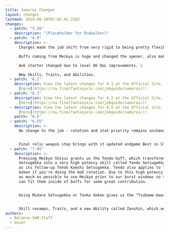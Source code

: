 ```yaml
---
title: Samurai Changes
layout: changes
lastmod: 2024-08-18T07:02:42.216Z
changes:
  - patch: "5.58"
    description: "[Placeholder for Endwalker]"
  - patch: "6.0"
    description: >-
      Charges made the job shift from very rigid to being pretty flexible. \

      Buffs coming from Meikyo is huge and changed the opener, also making buffs nearly impossible to drop. \

      AoE starter changed due to level 86 QoL improvements. \

      New Skills, Traits, and Abilities.
  - patch: "6.1"
    description: View the latest changes for 6.1 at the Official Site, located
      [here](https://na.finalfantasyxiv.com/jobguide/samurai/)!
  - patch: "6.2"
    description: View the latest changes for 6.2 at the Official Site, located
      [here](https://na.finalfantasyxiv.com/jobguide/samurai/)!
  - description: View the latest changes for 6.5 at the Official Site, located
      [here](https://na.finalfantasyxiv.com/jobguide/samurai/)!
    patch: "6.5"
  - patch: "6.55"
    description: >-
      No change to the job - rotation and stat priority remains unchanged.


      Final relic weapon step brings with it updated endgame Best in Slot sets, Ultimate Best in Slot sets are unchanged due to item level sync.
  - patch: "7.05"
    description: >-
      Pressing Meikyo Shisui grants us the Tendo buff, which transforms Midare
      Setsugekka into a very high potency skill called Tendo Setsugekka, as well
      as its follow-up Tendo Kaeshi Setsugekka. Tendo also applies to Tenka
      Goken if you're doing the AoE rotation. Due to this high potency, we try
      as much as possible to use Meikyo prior to our burst windows so that we
      can fit them inside of buffs for some great contribution.


      Using Midare Setsugekka or Tenka Goken gives us the "Tsubame-Gaeshi Ready" buff, which lets us use Kaeshi: Setsugekka or Kaeshi: Goken at any point after the Iaijutsu, giving us a great deal of flexibility handling mechanic downtime or holding onto them for buff windows for some extra contribution.


      Skill revamps, Traits, and a new Ability called Zanshin, which we can use after pressing Ikishoten.
authors:
  - Balance-SAM-Staff
  - boxer
---
```

